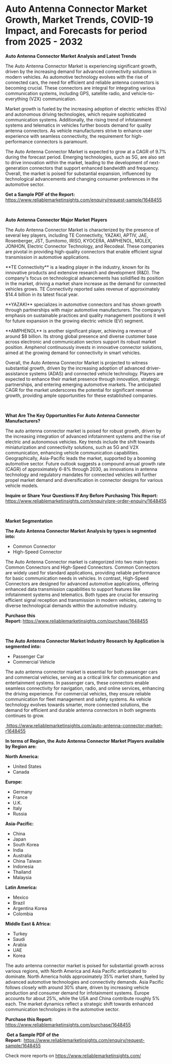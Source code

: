 <p><h1>Auto Antenna Connector Market Growth, Market Trends, COVID-19 Impact, and Forecasts for period from 2025 - 2032</h1></p><p><strong>Auto Antenna Connector Market Analysis and Latest Trends</strong></p>
<p><p>The Auto Antenna Connector Market is experiencing significant growth, driven by the increasing demand for advanced connectivity solutions in modern vehicles. As automotive technology evolves with the rise of connected cars, the need for efficient and reliable antenna connectors is becoming crucial. These connectors are integral for integrating various communication systems, including GPS, satellite radio, and vehicle-to-everything (V2X) communication.</p><p>Market growth is fueled by the increasing adoption of electric vehicles (EVs) and autonomous driving technologies, which require sophisticated communication systems. Additionally, the rising trend of infotainment systems and telematics in vehicles further boosts demand for quality antenna connectors. As vehicle manufacturers strive to enhance user experience with seamless connectivity, the requirement for high-performance connectors is paramount.</p><p>The Auto Antenna Connector Market is expected to grow at a CAGR of 9.7% during the forecast period. Emerging technologies, such as 5G, are also set to drive innovation within the market, leading to the development of next-generation connectors that support enhanced bandwidth and frequency. Overall, the market is poised for substantial expansion, influenced by technological advancements and changing consumer preferences in the automotive sector.</p></p>
<p><strong>Get a Sample PDF of the Report:&nbsp;</strong> <a href="https://www.reliablemarketinsights.com/enquiry/request-sample/1648455?utm_campaign=2248&utm_medium=2&utm_source=Github&utm_content=ia&utm_term=10022025&utm_id=auto-antenna-connector">https://www.reliablemarketinsights.com/enquiry/request-sample/1648455</a></p>
<p>&nbsp;</p>
<p><strong>Auto Antenna Connector Major Market Players</strong></p>
<p><p>The Auto Antenna Connector Market is characterized by the presence of several key players, including TE Connectivity, YAZAKI, APTIV, JAE, Rosenberger, JST, Sumitomo, IRISO, KYOCERA, AMPHENOL, MOLEX, JONHON, Electric Connector Technology, and Recodeal. These companies are pivotal in providing high-quality connectors that enable efficient signal transmission in automotive applications.</p><p>**TE Connectivity** is a leading player in the industry, known for its innovative products and extensive research and development (R&D). The company's focus on technological advancements has solidified its position in the market, driving a market share increase as the demand for connected vehicles grows. TE Connectivity reported sales revenue of approximately $14.4 billion in its latest fiscal year.</p><p>**YAZAKI** specializes in automotive connectors and has shown growth through partnerships with major automotive manufacturers. The company’s emphasis on sustainable practices and quality management positions it well for future expansion in the growing electric vehicle (EV) segment.</p><p>**AMPHENOL** is another significant player, achieving a revenue of around $8 billion. Its strong global presence and diverse customer base across electronic and communication sectors support its robust market position. Amphenol continuously invests in innovative connector solutions, aimed at the growing demand for connectivity in smart vehicles.</p><p>Overall, the Auto Antenna Connector Market is projected to witness substantial growth, driven by the increasing adoption of advanced driver-assistance systems (ADAS) and connected vehicle technology. Players are expected to enhance their market presence through innovation, strategic partnerships, and entering emerging automotive markets. The anticipated CAGR for the market underscores the potential for significant revenue growth, providing ample opportunities for these established companies.</p></p>
<p>&nbsp;</p>
<p><strong>What Are The Key Opportunities For Auto Antenna Connector Manufacturers?</strong></p>
<p><p>The auto antenna connector market is poised for robust growth, driven by the increasing integration of advanced infotainment systems and the rise of electric and autonomous vehicles. Key trends include the shift towards miniaturization and connectivity solutions, such as 5G and V2X communication, enhancing vehicle communication capabilities. Geographically, Asia-Pacific leads the market, supported by a booming automotive sector. Future outlook suggests a compound annual growth rate (CAGR) of approximately 6-8% through 2030, as innovations in antenna technology and regulatory mandates for connected vehicles will further propel market demand and diversification in connector designs for various vehicle models.</p></p>
<p><strong>Inquire or Share Your Questions If Any Before Purchasing This Report:</strong> <a href="https://www.reliablemarketinsights.com/enquiry/pre-order-enquiry/1648455?utm_campaign=2248&utm_medium=2&utm_source=Github&utm_content=ia&utm_term=10022025&utm_id=auto-antenna-connector">https://www.reliablemarketinsights.com/enquiry/pre-order-enquiry/1648455</a></p>
<p>&nbsp;</p>
<p><strong>Market Segmentation</strong></p>
<p><strong>The Auto Antenna Connector Market Analysis by types is segmented into:</strong></p>
<p><ul><li>Common Connector</li><li>High-Speed Connector</li></ul></p>
<p><p>The Auto Antenna Connector market is categorized into two main types: Common Connectors and High-Speed Connectors. Common Connectors are widely used for standard applications, providing reliable performance for basic communication needs in vehicles. In contrast, High-Speed Connectors are designed for advanced automotive applications, offering enhanced data transmission capabilities to support features like infotainment systems and telematics. Both types are crucial for ensuring efficient signal reception and transmission in modern vehicles, catering to diverse technological demands within the automotive industry.</p></p>
<p><strong>Purchase this Report:&nbsp;</strong><a href="https://www.reliablemarketinsights.com/purchase/1648455?utm_campaign=2248&utm_medium=2&utm_source=Github&utm_content=ia&utm_term=10022025&utm_id=auto-antenna-connector">https://www.reliablemarketinsights.com/purchase/1648455</a></p>
<p>&nbsp;</p>
<p><strong>The Auto Antenna Connector Market Industry Research by Application is segmented into:</strong></p>
<p><ul><li>Passenger Car</li><li>Commercial Vehicle</li></ul></p>
<p><p>The auto antenna connector market is essential for both passenger cars and commercial vehicles, serving as a critical link for communication and entertainment systems. In passenger cars, these connectors enable seamless connectivity for navigation, radio, and online services, enhancing the driving experience. For commercial vehicles, they ensure reliable communication for fleet management and safety systems. As vehicle technology evolves towards smarter, more connected solutions, the demand for efficient and durable antenna connectors in both segments continues to grow.</p></p>
<p><a href="https://www.reliablemarketinsights.com/auto-antenna-connector-market-r1648455?utm_campaign=2248&utm_medium=2&utm_source=Github&utm_content=ia&utm_term=10022025&utm_id=auto-antenna-connector">&nbsp;https://www.reliablemarketinsights.com/auto-antenna-connector-market-r1648455</a></p>
<p><strong>In terms of Region, the Auto Antenna Connector Market Players available by Region are:</strong></p>
<p>
    <p> <strong> North America: </strong>
        <ul>
            <li>United States</li>
            <li>Canada</li>
        </ul>
        </p> 
    <p> <strong> Europe: </strong>
        <ul>
            <li>Germany</li>
            <li>France</li>
            <li>U.K.</li>
            <li>Italy</li>
            <li>Russia</li>
        </ul>
        </p> 
    <p> <strong> Asia-Pacific: </strong>
        <ul>
            <li>China</li>
            <li>Japan</li>
            <li>South Korea</li>
            <li>India</li>
            <li>Australia</li>
            <li>China Taiwan</li>
            <li>Indonesia</li>
            <li>Thailand</li>
            <li>Malaysia</li>
        </ul>
        </p> 
    <p> <strong> Latin America: </strong>
        <ul>
            <li>Mexico</li>
            <li>Brazil</li>
            <li>Argentina Korea</li>
            <li>Colombia</li>
        </ul>
        </p> 
    <p> <strong> Middle East & Africa: </strong>
        <ul>
            <li>Turkey</li>
            <li>Saudi</li>
            <li>Arabia</li>
            <li>UAE</li>
            <li>Korea</li>
        </ul>
    </p>
    </p>
<p><p>The auto antenna connector market is poised for substantial growth across various regions, with North America and Asia Pacific anticipated to dominate. North America holds approximately 35% market share, fueled by advanced automotive technologies and connectivity demands. Asia Pacific follows closely with around 30% share, driven by increasing vehicle production and consumer demand for infotainment systems. Europe accounts for about 25%, while the USA and China contribute roughly 5% each. The market dynamics reflect a strategic shift towards enhanced communication technologies in the automotive sector.</p></p>
<p><strong>Purchase this Report: </strong><a href="https://www.reliablemarketinsights.com/purchase/1648455?utm_campaign=2248&utm_medium=2&utm_source=Github&utm_content=ia&utm_term=10022025&utm_id=auto-antenna-connector">https://www.reliablemarketinsights.com/purchase/1648455</a></p>
<p>&nbsp;<strong>Get a Sample PDF of the Report:&nbsp;&nbsp;</strong><a href="https://www.reliablemarketinsights.com/enquiry/request-sample/1648455?utm_campaign=2248&utm_medium=2&utm_source=Github&utm_content=ia&utm_term=10022025&utm_id=auto-antenna-connector">https://www.reliablemarketinsights.com/enquiry/request-sample/1648455</a></p>
<p><strong></strong></p>
<p>Check more reports on <a href="https://www.reliablemarketinsights.com/?utm_campaign=2248&utm_medium=2&utm_source=Github&utm_content=ia&utm_term=10022025&utm_id=auto-antenna-connector">https://www.reliablemarketinsights.com/</a></p>